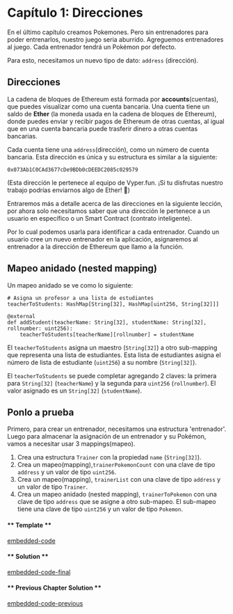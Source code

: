 # Capítulo 1: Direcciones   

En el último capítulo creamos Pokemones. Pero sin entrenadores para poder entrenarlos, nuestro juego seria aburrido. Agreguemos entrenadores al juego. Cada entrenador tendrá un Pokémon por defecto.

Para esto, necesitamos un nuevo tipo de dato: `address` (dirección).

## Direcciones

La cadena de bloques de Ethereum está formada por **accounts**(cuentas), que puedes visualizar como una cuenta bancaria. Una cuenta tiene un saldo de **Ether** (la moneda usada en la cadena de bloques de Ethereum), donde puedes enviar y recibir pagos de Ethereum de otras cuentas, al igual que en una cuenta bancaria puede trasferir dinero a otras cuentas bancarias.

Cada cuenta tiene una `address`(dirección), como un número de cuenta bancaria. Esta dirección es única y su estructura es similar a la siguiente:

```
0x073Ab1C0CAd3677cDe9BDb0cDEEDC2085c029579
```

(Esta dirección le pertenece al equipo de Vyper.fun. ¡Si tu disfrutas nuestro trabajo podrías enviarnos algo de Ether! )

Entraremos más a detalle acerca de las direcciones en la siguiente lección, por ahora solo necesitamos saber que una dirección le pertenece a un usuario en específico o un Smart Contract (contrato inteligente).

Por lo cual podemos usarla para identificar a cada entrenador. Cuando un usuario cree un nuevo entrenador en la aplicación, asignaremos al entrenador a la dirección de Ethereum que llamo a la función.

## Mapeo anidado (nested mapping)

Un mapeo anidado se ve como lo siguiente:

```vyper
# Asigna un profesor a una lista de estudiantes
teacherToStudents: HashMap[String[32], HashMap[uint256, String[32]]]

@external
def addStudent(teacherName: String[32], studentName: String[32], rollnumber: uint256):
    teacherToStudents[teacherName][rollnumber] = studentName
```

El `teacherToStudents` asigna un maestro (`String[32]`) a otro sub-mapping que representa una lista de estudiantes. Esta lista de estudiantes asigna el número de lista de estudiante (`uint256`) a su nombre (`String[32]`).

El `teacherToStudents` se puede completar agregando 2 claves: la primera para `String[32]` (`teacherName`) y la segunda para `uint256` (`rollnumber`). El valor asignado es un `String[32]` (`studentName`).

## Ponlo a prueba

Primero, para crear un entrenador, necesitamos una estructura 'entrenador'. Luego para almacenar la asignación de un entrenador y su Pokémon, vamos a necesitar usar 3 mappings(mapeo).

1. Crea una estructura `Trainer` con la propiedad `name` (`String[32]`).
2. Crea un mapeo(mapping),`trainerPokemonCount` con una clave de tipo `address` y un valor de tipo `uint256`.
3. Crea un mapeo(mapping), `trainerList` con una clave de tipo `address` y un valor de tipo `Trainer`.
4. Crea un mapeo anidado (nested mapping), `trainerToPokemon` con una clave de tipo `address` que se asigne a otro sub-mapeo. El sub-mapeo tiene una clave de tipo `uint256` y un valor de tipo `Pokemon`.

<!-- tabs:start -->

#### ** Template **

[embedded-code](../assets/2/2.1-template-code.vy ':include :type=code embed-template')

#### ** Solution **

[embedded-code-final](../assets/2/2.1-finished-code.vy ':include :type=code embed-final')

#### ** Previous Chapter Solution **

[embedded-code-previous](../assets/1/1.12-finished-code.vy ':include :type=code embed-previous')

<!-- tabs:end -->
